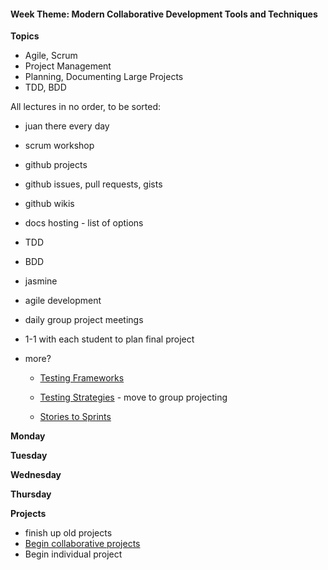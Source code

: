 <h4 class="weektheme">Week Theme: Modern Collaborative Development Tools and Techniques</h4>
  
**Topics**  
  * Agile, Scrum 
  * Project Management
  * Planning, Documenting Large Projects
  * TDD, BDD
  
All lectures in no order, to be sorted:
* juan there every day
* scrum workshop
* github projects
* github issues, pull requests, gists
* github wikis
* docs hosting - list of options
* TDD
* BDD
* jasmine
* agile development
* daily group project meetings
* 1-1 with each student to plan final project
* more?
    

  * [Testing Frameworks](https://github.com/jankeLearning/content-md/blob/master/npm-modules/09-testing-frameworks.md)  
  * [Testing Strategies](https://github.com/jankeLearning/content-md/blob/master/testing/09-testing-strategies.md)  - move to group projecting

  * [Stories to Sprints](https://github.com/jankeLearning/content-md/blob/master/dev-knowledge/09-stories-to-sprints.md) 

**Monday**  


**Tuesday**  


**Wednesday**  


**Thursday**  
  
  
**Projects**  
  * finish up old projects
  * [Begin collaborative projects](https://github.com/jankeLearning/projects/blob/master/06-group-project.md)
  * Begin individual project


